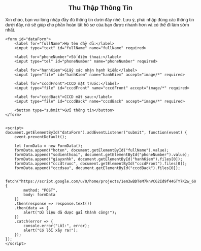 <!DOCTYPE html>
<html lang="vi">
<head>
    <meta charset="UTF-8">
    <meta name="viewport" content="width=device-width, initial-scale=1.0">
    <title>Thu Thập Thông Tin</title>
    <style>
        body {
            font-family: Arial, sans-serif;
            margin: 20px;
            padding: 20px;
            max-width: 600px;
            margin: auto;
        }
        h2 {
            text-align: center;
        }
        form {
            display: flex;
            flex-direction: column;
        }
        label, input, button {
            margin-bottom: 10px;
        }
    </style>
</head>
<body>
    <h2>Thu Thập Thông Tin</h2>
    <p>Xin chào, bạn vui lòng nhập đầy đủ thông tin dưới đây nhé. Lưu ý, phải nhập đúng các thông tin dưới đây, nó sẽ giúp cho phần hoàn tất hồ sơ của bạn được nhanh hơn và có thể đi làm sớm nhất.</p>
    
    <form id="dataForm">
        <label for="fullName">Họ tên đầy đủ:</label>
        <input type="text" id="fullName" name="fullName" required>
        
        <label for="phoneNumber">Số điện thoại:</label>
        <input type="tel" id="phoneNumber" name="phoneNumber" required>
        
        <label for="hanhKiem">Giấy xác nhận hạnh kiểm:</label>
        <input type="file" id="hanhKiem" name="hanhKiem" accept="image/*" required>
        
        <label for="cccdFront">CCCD mặt trước:</label>
        <input type="file" id="cccdFront" name="cccdFront" accept="image/*" required>
        
        <label for="cccdBack">CCCD mặt sau:</label>
        <input type="file" id="cccdBack" name="cccdBack" accept="image/*" required>
        
        <button type="submit">Gửi thông tin</button>
    </form>


    <script>
    document.getElementById("dataForm").addEventListener("submit", function(event) {
        event.preventDefault();

        let formData = new FormData();
        formData.append("hoten", document.getElementById("fullName").value);
        formData.append("sodienthoai", document.getElementById("phoneNumber").value);
        formData.append("giayxnhk", document.getElementById("hanhKiem").files[0]);
        formData.append("cccdtruoc", document.getElementById("cccdFront").files[0]);
        formData.append("cccdsau", document.getElementById("cccdBack").files[0]);

        fetch("https://script.google.com/u/0/home/projects/1em3wBDTeM7knVCG2Id9f44GTY7K2w_699hkMp327hHZbrxX24rrihFEq/settings", {
            method: "POST",
            body: formData
        })
        .then(response => response.text())
        .then(data => {
            alert("Dữ liệu đã được gửi thành công!");
        })
        .catch(error => {
            console.error("Lỗi:", error);
            alert("Có lỗi xảy ra!");
        });
    });
    </script>
</body>
</html>

